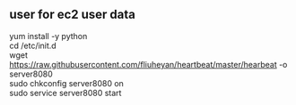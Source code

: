 ## user for ec2 user data  
yum install -y python  
cd /etc/init.d  
wget https://raw.githubusercontent.com/fliuheyan/heartbeat/master/hearbeat -o server8080  
sudo chkconfig server8080 on  
sudo service server8080 start  

